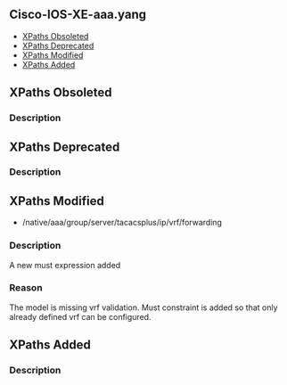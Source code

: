 ## Cisco-IOS-XE-aaa.yang


- [XPaths Obsoleted](#xpaths-obsoleted)
- [XPaths Deprecated](#xpaths-deprecated)
- [XPaths Modified](#xpaths-modified)
- [XPaths Added](#xpaths-added)

## XPaths Obsoleted

### Description

## XPaths Deprecated

### Description

## XPaths Modified

- /native/aaa/group/server/tacacsplus/ip/vrf/forwarding

### Description

A new must expression added

### Reason

The model is missing vrf validation. Must constraint is added so that only already defined vrf can be configured.

## XPaths Added

### Description
